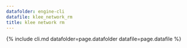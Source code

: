 ```yaml
---
datafolder: engine-cli
datafile: klee_network_rm
title: klee network rm
---
```

{% include cli.md datafolder=page.datafolder datafile=page.datafile %}
